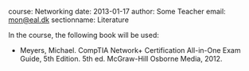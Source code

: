 course: Networking
date: 2013-01-17
author: Some Teacher
email: mon@eal.dk
sectionname: Literature

In the course, the following book will be used:

* Meyers, Michael. CompTIA Network+ Certification All-in-One Exam Guide, 5th Edition. 5th ed. McGraw-Hill Osborne Media, 2012.

